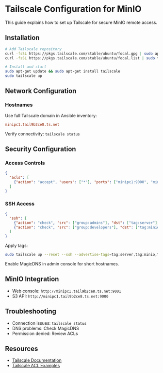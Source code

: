 # Tailscale Configuration for MinIO

This guide explains how to set up Tailscale for secure MinIO remote access.

## Installation

```bash
# Add Tailscale repository
curl -fsSL https://pkgs.tailscale.com/stable/ubuntu/focal.gpg | sudo apt-key add -
curl -fsSL https://pkgs.tailscale.com/stable/ubuntu/focal.list | sudo tee /etc/apt/sources.list.d/tailscale.list

# Install and start
sudo apt-get update && sudo apt-get install tailscale
sudo tailscale up
```

## Network Configuration

### Hostnames

Use full Tailscale domain in Ansible inventory:

```ini
minipc1.tail9b2ce8.ts.net
```

Verify connectivity: `tailscale status`

## Security Configuration

### Access Controls

```json
{
  "acls": [
    {"action": "accept", "users": ["*"], "ports": ["minipc1:9000", "minipc2:9000", "minipc1:9001", "minipc2:9001"]}
  ]
}
```

### SSH Access

```json
{
  "ssh": [
    {"action": "check", "src": ["group:admins"], "dst": ["tag:server"], "users": ["root", "ubuntu"]},
    {"action": "check", "src": ["group:developers"], "dst": ["tag:minio"], "users": ["minio-user"]}
  ]
}
```

Apply tags:

```bash
sudo tailscale up --reset --ssh --advertise-tags=tag:server,tag:minio,tag:monitoring
```

Enable MagicDNS in admin console for short hostnames.

## MinIO Integration

- Web console: `http://minipc1.tail9b2ce8.ts.net:9001`
- S3 API: `http://minipc1.tail9b2ce8.ts.net:9000`

## Troubleshooting

- Connection issues: `tailscale status`
- DNS problems: Check MagicDNS
- Permission denied: Review ACLs

## Resources

- [Tailscale Documentation](https://tailscale.com/kb/)
- [Tailscale ACL Examples](https://tailscale.com/kb/1018/acls/)
